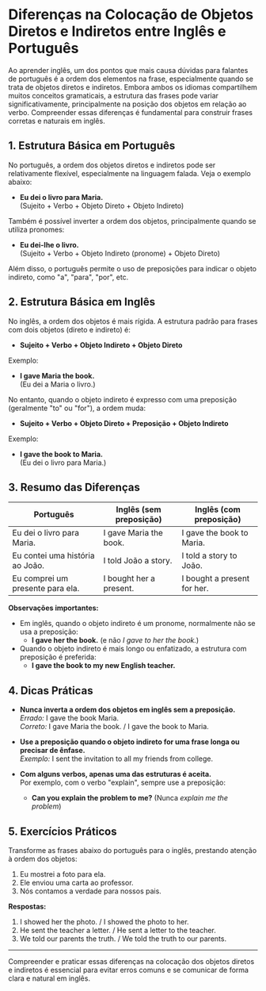 
# Diferenças na Colocação de Objetos Diretos e Indiretos entre Inglês e Português

Ao aprender inglês, um dos pontos que mais causa dúvidas para falantes de português é a ordem dos elementos na frase, especialmente quando se trata de objetos diretos e indiretos. Embora ambos os idiomas compartilhem muitos conceitos gramaticais, a estrutura das frases pode variar significativamente, principalmente na posição dos objetos em relação ao verbo. Compreender essas diferenças é fundamental para construir frases corretas e naturais em inglês.

## 1. Estrutura Básica em Português

No português, a ordem dos objetos diretos e indiretos pode ser relativamente flexível, especialmente na linguagem falada. Veja o exemplo abaixo:

- **Eu dei o livro para Maria.**  
  (Sujeito + Verbo + Objeto Direto + Objeto Indireto)

Também é possível inverter a ordem dos objetos, principalmente quando se utiliza pronomes:

- **Eu dei-lhe o livro.**  
  (Sujeito + Verbo + Objeto Indireto (pronome) + Objeto Direto)

Além disso, o português permite o uso de preposições para indicar o objeto indireto, como "a", "para", "por", etc.

## 2. Estrutura Básica em Inglês

No inglês, a ordem dos objetos é mais rígida. A estrutura padrão para frases com dois objetos (direto e indireto) é:

- **Sujeito + Verbo + Objeto Indireto + Objeto Direto**

Exemplo:

- **I gave Maria the book.**  
  (Eu dei a Maria o livro.)

No entanto, quando o objeto indireto é expresso com uma preposição (geralmente "to" ou "for"), a ordem muda:

- **Sujeito + Verbo + Objeto Direto + Preposição + Objeto Indireto**

Exemplo:

- **I gave the book to Maria.**  
  (Eu dei o livro para Maria.)

## 3. Resumo das Diferenças

| Português                        | Inglês (sem preposição)         | Inglês (com preposição)         |
|----------------------------------|---------------------------------|---------------------------------|
| Eu dei o livro para Maria.       | I gave Maria the book.          | I gave the book to Maria.       |
| Eu contei uma história ao João.  | I told João a story.            | I told a story to João.         |
| Eu comprei um presente para ela. | I bought her a present.         | I bought a present for her.     |

**Observações importantes:**
- Em inglês, quando o objeto indireto é um pronome, normalmente não se usa a preposição:  
  - **I gave her the book.** (e não *I gave to her the book.*)
- Quando o objeto indireto é mais longo ou enfatizado, a estrutura com preposição é preferida:  
  - **I gave the book to my new English teacher.**

## 4. Dicas Práticas

- **Nunca inverta a ordem dos objetos em inglês sem a preposição.**  
  *Errado:* I gave the book Maria.  
  *Correto:* I gave Maria the book. / I gave the book to Maria.

- **Use a preposição quando o objeto indireto for uma frase longa ou precisar de ênfase.**  
  *Exemplo:* I sent the invitation to all my friends from college.

- **Com alguns verbos, apenas uma das estruturas é aceita.**  
  Por exemplo, com o verbo "explain", sempre use a preposição:  
  - **Can you explain the problem to me?** (Nunca *explain me the problem*)

## 5. Exercícios Práticos

Transforme as frases abaixo do português para o inglês, prestando atenção à ordem dos objetos:

1. Eu mostrei a foto para ela.
2. Ele enviou uma carta ao professor.
3. Nós contamos a verdade para nossos pais.

**Respostas:**

1. I showed her the photo. / I showed the photo to her.
2. He sent the teacher a letter. / He sent a letter to the teacher.
3. We told our parents the truth. / We told the truth to our parents.

---

Compreender e praticar essas diferenças na colocação dos objetos diretos e indiretos é essencial para evitar erros comuns e se comunicar de forma clara e natural em inglês.
```
